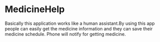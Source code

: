 # MedicineHelp
Basically this application  works like a human assistant.By using this app people can easily get the medicine information and they can save their medicine schedule.
Phone will notify for getting medicine. 
